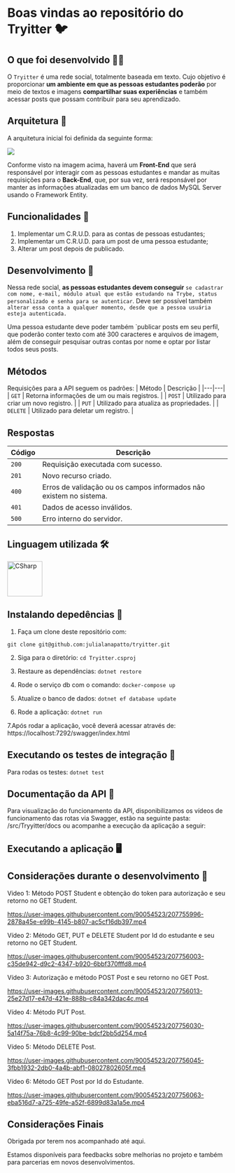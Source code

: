 # Boas vindas ao repositório do Tryitter 🐦

## O que foi desenvolvido 👩‍💻

O `Tryitter` é uma rede social, totalmente baseada em texto. Cujo objetivo é proporcionar **um ambiente em que as pessoas estudantes poderão** por meio de textos e imagens **compartilhar suas experiências** e também acessar posts que possam contribuir para seu aprendizado.

## Arquitetura 🧩

A arquitetura inicial foi definida da seguinte forma:

<img src="https://content-assets.betrybe.com/prod/Arquitetura%20do%20Tema%201.jpeg" />

Conforme visto na imagem acima, haverá um **Front-End** que será responsável por interagir com as pessoas estudantes e mandar as muitas requisições para o **Back-End**, que, por sua vez, será responsável por manter as informações atualizadas em um banco de dados MySQL Server usando o Framework Entity.

## Funcionalidades 📱

1. Implementar um C.R.U.D. para as contas de pessoas estudantes;
2. Implementar um C.R.U.D. para um post de uma pessoa estudante;
3. Alterar um post depois de publicado.


## Desenvolvimento 🎯

Nessa rede social, **as pessoas estudantes devem conseguir** `se cadastrar com nome, e-mail, módulo atual que estão estudando na Trybe, status personalizado e senha para se autenticar`. Deve ser possível também `alterar essa conta a qualquer momento, desde que a pessoa usuária esteja autenticada.`

Uma pessoa estudante deve poder também `publicar posts em seu perfil, que poderão conter texto com até 300 caracteres e arquivos de imagem, além de conseguir pesquisar outras contas por nome e optar por listar todos seus posts.

## Métodos
Requisições para a API seguem os padrões:
| Método | Descrição |
|---|---|
| `GET` | Retorna informações de um ou mais registros. |
| `POST` | Utilizado para criar um novo registro. |
| `PUT` | Utilizado para atualiza as propriedades. |
| `DELETE` | Utilizado para deletar um registro. |

## Respostas
| Código | Descrição |
|---|---|
| `200` | Requisição executada com sucesso.|
| `201` | Novo recurso criado. |
| `400` | Erros de validação ou os campos informados não existem no sistema.|
| `401` | Dados de acesso inválidos.|
| `500` | Erro interno do servidor.|


## Linguagem utilizada 🛠

<img title="CSharp" alt="CSharp" height="80" width="80" src="https://cdn.jsdelivr.net/gh/devicons/devicon/icons/csharp/csharp-original.svg" />  


## Instalando depedências 🔽

1. Faça um clone deste repositório com:

```git clone git@github.com:julialanapatto/tryitter.git``` 

2. Siga para o diretório:
```cd Tryitter.csproj ```

3. Restaure as dependências:
```dotnet restore```

4. Rode o serviço db com o comando:
```docker-compose up```

5. Atualize o banco de dados:
```dotnet ef database update```

6. Rode a aplicação:
```dotnet run```

7.Após rodar a aplicação, você deverá acessar através de:
https://localhost:7292/swagger/index.html


## Executando os testes de integração 🧪
Para rodas os testes:
```dotnet test```


## Documentação da API 📒

Para visualização do funcionamento da API, disponibilizamos os vídeos de funcionamento das rotas via Swagger, estão na seguinte pasta: /src/Tryyitter/docs ou acompanhe a execução da aplicação a seguir:

## Executando a aplicação 🖥

## Considerações durante o desenvolvimento 📝
Video 1: Método POST Student e obtenção do token para autorização e seu retorno no GET Student.

https://user-images.githubusercontent.com/90054523/207755996-2878a45e-e99b-4145-b807-ac5cf16db397.mp4


Vídeo 2: Método GET, PUT e DELETE Student por Id do estudante e seu retorno no GET Student.

https://user-images.githubusercontent.com/90054523/207756003-c35de942-d9c2-4347-b920-6bbf370fffd8.mp4

Vídeo 3: Autorização e método POST Post e seu retorno no GET Post.

https://user-images.githubusercontent.com/90054523/207756013-25e27d17-e47d-421e-888b-c84a342dac4c.mp4

Vídeo 4: Método PUT Post.

https://user-images.githubusercontent.com/90054523/207756030-5a14f75a-76b8-4c99-90be-bdcf2bb5d254.mp4

Vídeo 5: Método DELETE Post.

https://user-images.githubusercontent.com/90054523/207756045-3fbb1932-2db0-4a4b-abf1-08027802605f.mp4

Vídeo 6: Método GET Post por Id do Estudante.

https://user-images.githubusercontent.com/90054523/207756063-eba516d7-a725-49fe-a52f-6899d83a1a5e.mp4



## Considerações Finais

Obrigada por terem nos acompanhado até aqui.

Estamos disponíveis para feedbacks sobre melhorias no projeto e também para parcerias em novos desenvolvimentos.
